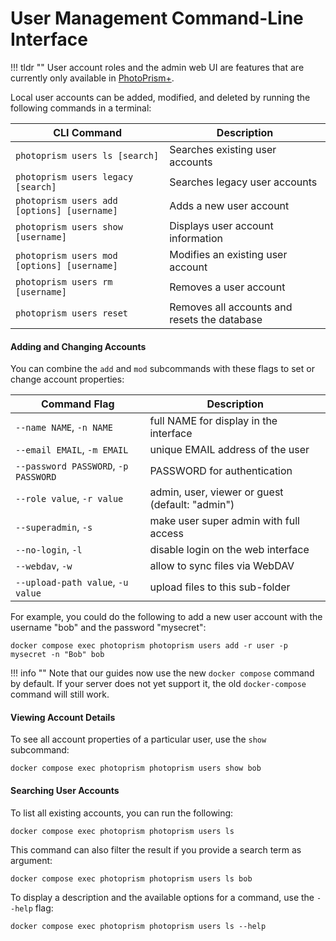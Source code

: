 # User Management Command-Line Interface

!!! tldr ""
    User account roles and the admin web UI are features that are currently only available in [PhotoPrism+](https://www.photoprism.app/editions#compare).

Local user accounts can be added, modified, and deleted by running the following commands in a terminal:

| CLI Command                                 | Description                                  |
|---------------------------------------------|----------------------------------------------|
| `photoprism users ls [search]`              | Searches existing user accounts              |
| `photoprism users legacy [search]`          | Searches legacy user accounts                |
| `photoprism users add [options] [username]` | Adds a new user account                      |
| `photoprism users show [username]`          | Displays user account information            |
| `photoprism users mod [options] [username]` | Modifies an existing user account            |
| `photoprism users rm [username]`            | Removes a user account                       |
| `photoprism users reset`                    | Removes all accounts and resets the database |

#### Adding and Changing Accounts

You can combine the `add` and `mod` subcommands with these flags to set or change account properties:

| Command Flag                         | Description                                     |
|--------------------------------------|-------------------------------------------------|
| `--name NAME`, `-n NAME`             | full NAME for display in the interface          |
| `--email EMAIL`, `-m EMAIL`          | unique EMAIL address of the user                |
| `--password PASSWORD`, `-p PASSWORD` | PASSWORD for authentication                     |
| `--role value`, `-r value`           | admin, user, viewer or guest (default: "admin") |
| `--superadmin`, `-s`                 | make user super admin with full access          |
| `--no-login`, `-l`                   | disable login on the web interface              |
| `--webdav`, `-w`                     | allow to sync files via WebDAV                  |
| `--upload-path value`, `-u value`    | upload files to this sub-folder                 |

For example, you could do the following to add a new user account with the username "bob" and the password "mysecret":

```
docker compose exec photoprism photoprism users add -r user -p mysecret -n "Bob" bob
```

!!! info ""
    Note that our guides now use the new `docker compose` command by default. If your server does not yet support it, the old `docker-compose` command will still work.

#### Viewing Account Details

To see all account properties of a particular user, use the `show` subcommand:

```
docker compose exec photoprism photoprism users show bob
```

#### Searching User Accounts

To list all existing accounts, you can run the following:

```
docker compose exec photoprism photoprism users ls
```

This command can also filter the result if you provide a search term as argument:

```
docker compose exec photoprism photoprism users ls bob
```

To display a description and the available options for a command, use the `--help` flag:

```
docker compose exec photoprism photoprism users ls --help
```
